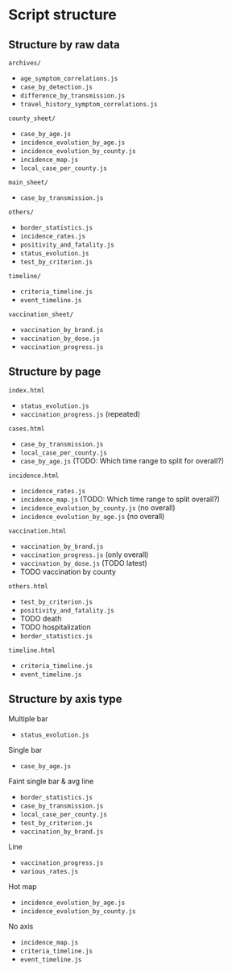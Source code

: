 Script structure
================


Structure by raw data
---------------------

`archives/`
  - `age_symptom_correlations.js`
  - `case_by_detection.js`
  - `difference_by_transmission.js`
  - `travel_history_symptom_correlations.js`

`county_sheet/`
  - `case_by_age.js`
  - `incidence_evolution_by_age.js`
  - `incidence_evolution_by_county.js`
  - `incidence_map.js`
  - `local_case_per_county.js`
  
`main_sheet/`
  - `case_by_transmission.js`
  
`others/`
  - `border_statistics.js`
  - `incidence_rates.js`
  - `positivity_and_fatality.js`
  - `status_evolution.js`
  - `test_by_criterion.js`

`timeline/`
  - `criteria_timeline.js`
  - `event_timeline.js`
  
`vaccination_sheet/`
  - `vaccination_by_brand.js`
  - `vaccination_by_dose.js`
  - `vaccination_progress.js`


Structure by page
-----------------

`index.html`
  - `status_evolution.js`
  - `vaccination_progress.js` (repeated)

`cases.html`
  - `case_by_transmission.js`
  - `local_case_per_county.js`
  - `case_by_age.js` (TODO: Which time range to split for overall?)

`incidence.html`
  - `incidence_rates.js`
  - `incidence_map.js` (TODO: Which time range to split overall?)
  - `incidence_evolution_by_county.js` (no overall)
  - `incidence_evolution_by_age.js` (no overall)

`vaccination.html`
  - `vaccination_by_brand.js`
  - `vaccination_progress.js` (only overall)
  - `vaccination_by_dose.js` (TODO latest)
  - TODO vaccination by county

`others.html`
  - `test_by_criterion.js`
  - `positivity_and_fatality.js`
  - TODO death
  - TODO hospitalization
  - `border_statistics.js`

`timeline.html`
  - `criteria_timeline.js`
  - `event_timeline.js`

  
Structure by axis type
----------------------

Multiple bar
  - `status_evolution.js`
  
Single bar
  - `case_by_age.js`

Faint single bar & avg line
  - `border_statistics.js`
  - `case_by_transmission.js`
  - `local_case_per_county.js`
  - `test_by_criterion.js`
  - `vaccination_by_brand.js`

Line
  - `vaccination_progress.js`
  - `various_rates.js`

Hot map
  - `incidence_evolution_by_age.js`
  - `incidence_evolution_by_county.js`

No axis
  - `incidence_map.js`
  - `criteria_timeline.js`
  - `event_timeline.js`
